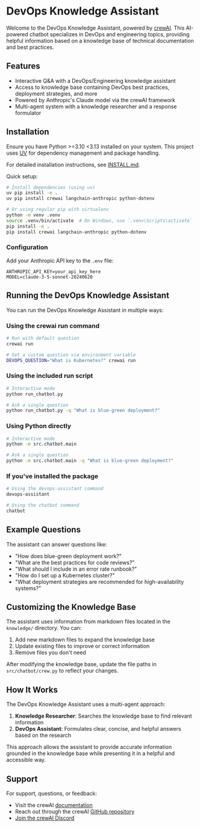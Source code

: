 # DevOps Knowledge Assistant

Welcome to the DevOps Knowledge Assistant, powered by [crewAI](https://crewai.com). This AI-powered chatbot specializes in DevOps and engineering topics, providing helpful information based on a knowledge base of technical documentation and best practices.

## Features

- Interactive Q&A with a DevOps/Engineering knowledge assistant
- Access to knowledge base containing DevOps best practices, deployment strategies, and more
- Powered by Anthropic's Claude model via the crewAI framework
- Multi-agent system with a knowledge researcher and a response formulator

## Installation

Ensure you have Python >=3.10 <3.13 installed on your system. This project uses [UV](https://docs.astral.sh/uv/) for dependency management and package handling.

For detailed installation instructions, see [INSTALL.md](INSTALL.md).

Quick setup:

```bash
# Install dependencies (using uv)
uv pip install -e .
uv pip install crewai langchain-anthropic python-dotenv

# Or using regular pip with virtualenv
python -m venv .venv
source .venv/bin/activate  # On Windows, use `.venv\Scripts\activate`
pip install -e .
pip install crewai langchain-anthropic python-dotenv
```

### Configuration

Add your Anthropic API key to the `.env` file:

```
ANTHROPIC_API_KEY=your_api_key_here
MODEL=claude-3-5-sonnet-20240620
```

## Running the DevOps Knowledge Assistant

You can run the DevOps Knowledge Assistant in multiple ways:

### Using the crewai run command

```bash
# Run with default question
crewai run

# Set a custom question via environment variable
DEVOPS_QUESTION="What is Kubernetes?" crewai run
```

### Using the included run script

```bash
# Interactive mode
python run_chatbot.py

# Ask a single question
python run_chatbot.py -q "What is blue-green deployment?"
```

### Using Python directly

```bash
# Interactive mode
python -m src.chatbot.main

# Ask a single question
python -m src.chatbot.main -q "What is blue-green deployment?"
```

### If you've installed the package

```bash
# Using the devops-assistant command
devops-assistant

# Using the chatbot command
chatbot
```

## Example Questions

The assistant can answer questions like:

- "How does blue-green deployment work?"
- "What are the best practices for code reviews?"
- "What should I include in an error rate runbook?"
- "How do I set up a Kubernetes cluster?"
- "What deployment strategies are recommended for high-availability systems?"

## Customizing the Knowledge Base

The assistant uses information from markdown files located in the `knowledge/` directory. You can:

1. Add new markdown files to expand the knowledge base
2. Update existing files to improve or correct information
3. Remove files you don't need

After modifying the knowledge base, update the file paths in `src/chatbot/crew.py` to reflect your changes.

## How It Works

The DevOps Knowledge Assistant uses a multi-agent approach:

1. **Knowledge Researcher**: Searches the knowledge base to find relevant information
2. **DevOps Assistant**: Formulates clear, concise, and helpful answers based on the research

This approach allows the assistant to provide accurate information grounded in the knowledge base while presenting it in a helpful and accessible way.

## Support

For support, questions, or feedback:
- Visit the crewAI [documentation](https://docs.crewai.com)
- Reach out through the crewAI [GitHub repository](https://github.com/joaomdmoura/crewai)
- [Join the crewAI Discord](https://discord.com/invite/X4JWnZnxPb)
